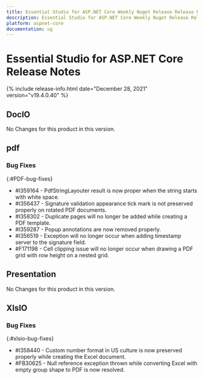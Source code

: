 ```yaml
---
title: Essential Studio for ASP.NET Core Weekly Nuget Release Release Notes  
description: Essential Studio for ASP.NET Core Weekly Nuget Release Release Notes  
platform: aspnet-core
documentation: ug
---
```


# Essential Studio for ASP.NET Core  Release Notes  

{% include release-info.html date="December 28, 2021"  version="v19.4.0.40" %} 





## DocIO

No Changes for this product in this version.

[//]: # "Delete the contents of this file while new content is added."

## pdf

### Bug Fixes
{:#PDF-bug-fixes}

* \#I359164 - PdfStringLayouter result is now proper when the string starts with white space. 
* \#I356437 - Signature validation appearance tick mark is not preserved properly on rotated PDF documents. 
* \#I358302 - Duplicate pages will no longer be added while creating a PDF template. 
* \#I359287 - Popup annotations are now removed properly. 
* \#I356519 - Exception will no longer occur when adding timestamp server to the signature field. 
* \#F171198 - Cell clipping issue will no longer occur when drawing a PDF grid with row height on a nested grid. 

## Presentation

No Changes for this product in this version.

[//]: # "Delete the contents of this file while new content is added."

## XlsIO

### Bug Fixes
{:#xlsio-bug-fixes}

* \#I358440 - Custom number format in US culture is now preserved properly while creating the Excel document.
* \#FB30625 - Null reference exception thrown while converting Excel with empty group shape to PDF is now resolved. 

